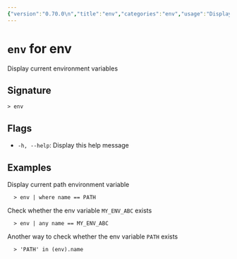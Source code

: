 ```yaml
---
{"version":"0.70.0\n","title":"env","categories":"env","usage":"Display current environment variables\n"}
---
```

<!-- THIS FILE IS GENERATED BY update_book_commands.cjs USING NUSHELL'S HELP COMMANDS.
REFRAIN FROM EDITING IT MANUALLY.-->
# <code>env</code> for env

<div class='command-title'>Display current environment variables</div>

## Signature

```> env```

## Flags

 * ```-h, --help```: Display this help message
## Examples

  Display current path environment variable
```shell
  > env | where name == PATH
```
  Check whether the env variable `MY_ENV_ABC` exists
```shell
  > env | any name == MY_ENV_ABC
```
  Another way to check whether the env variable `PATH` exists
```shell
  > 'PATH' in (env).name
```


